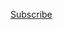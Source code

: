 <a href="abp:subscribe?location=https%3A%2F%2Fraw.githubusercontent.com%2Fszepeviktor%2Flean-filter%2Fmaster%2Fleanfilter.txt&amp;title=Lean%20filter">Subscribe</a>
